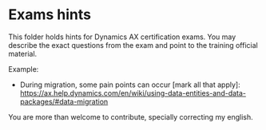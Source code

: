 # Exams hints

This folder holds hints for Dynamics AX certification exams. You may describe the exact questions from the exam and point to the training official material.

Example:
- During migration, some pain points can occur [mark all that apply]:  https://ax.help.dynamics.com/en/wiki/using-data-entities-and-data-packages/#data-migration

You are more than welcome to contribute, specially correcting my english.
